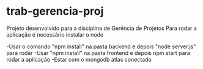 # trab-gerencia-proj
Projeto desenvolvido para a disciplina de Gerência de Projetos
Para rodar a aplicação é necessário instalar o node

-Usar o comando "npm install" na pasta backend e depois "node server.js" para rodar
-Usar "npm install" na pasta frontend e depois npm start para rodar a aplicação
-Estar com o mongodb atlas conectado
